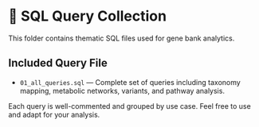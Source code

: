 # 📁 SQL Query Collection

This folder contains thematic SQL files used for gene bank analytics.

## Included Query File

- `01_all_queries.sql` — Complete set of queries including taxonomy mapping, metabolic networks, variants, and pathway analysis.

Each query is well-commented and grouped by use case. Feel free to use and adapt for your analysis.
